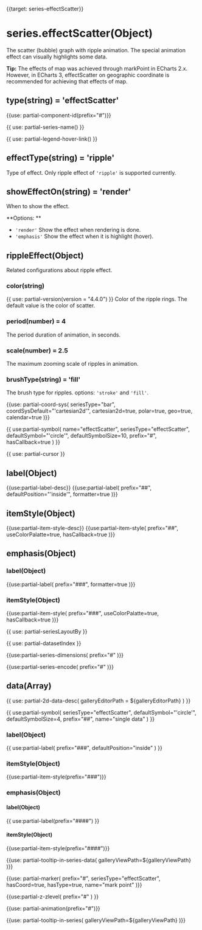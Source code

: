 
{{target: series-effectScatter}}

# series.effectScatter(Object)

The scatter (bubble) graph with ripple animation. The special animation effect can visually highlights some data.

**Tip:**  The effects of map was achieved through markPoint in ECharts 2.x. However, in  ECharts 3, effectScatter on geographic coordinate is recommended for achieving that effects of map.

## type(string) = 'effectScatter'

{{use: partial-component-id(prefix="#")}}

{{ use: partial-series-name() }}

{{ use: partial-legend-hover-link() }}

## effectType(string) = 'ripple'
Type of effect. Only ripple effect of `'ripple'` is supported currently.

## showEffectOn(string) = 'render'
When to show the effect.

**Options: **
+ `'render'` Show the effect when rendering is done.
+ `'emphasis'` Show the effect when it is highlight (hover).

## rippleEffect(Object)
Related configurations about ripple effect.

### color(string)
{{ use: partial-version(version = "4.4.0") }}
Color of the ripple rings. The default value is the color of scatter.

### period(number) = 4
The period duration of animation, in seconds.

### scale(number) = 2.5
The maximum zooming scale of ripples in animation.
### brushType(string) = 'fill'
The brush type for ripples. options: `'stroke'` and `'fill'`.

{{use: partial-coord-sys(
    seriesType="bar",
    coordSysDefault="'cartesian2d'",
    cartesian2d=true,
    polar=true,
    geo=true,
    calendar=true
)}}

{{ use:partial-symbol(
    name="effectScatter",
    seriesType="effectScatter",
    defaultSymbol="'circle'",
    defaultSymbolSize=10,
    prefix="#",
    hasCallback=true
) }}

{{ use: partial-cursor }}

## label(Object)
{{use:partial-label-desc}}
{{use:partial-label(
    prefix="##",
    defaultPosition="'inside'",
    formatter=true
)}}

## itemStyle(Object)
{{use:partial-item-style-desc}}
{{use:partial-item-style(
    prefix="##",
    useColorPalatte=true,
    hasCallback=true
)}}


## emphasis(Object)

### label(Object)

{{use:partial-label(
    prefix="###",
    formatter=true
)}}

### itemStyle(Object)

{{use:partial-item-style(
    prefix="###",
    useColorPalatte=true,
    hasCallback=true
)}}

{{ use: partial-seriesLayoutBy }}

{{ use: partial-datasetIndex }}

{{use:partial-series-dimensions(
    prefix="#"
)}}

{{use:partial-series-encode(
    prefix="#"
)}}

## data(Array)

{{ use: partial-2d-data-desc(
    galleryEditorPath = ${galleryEditorPath}
) }}

{{ use:partial-symbol(
    seriesType="effectScatter",
    defaultSymbol="'circle'",
    defaultSymbolSize=4,
    prefix="##",
    name="single data"
) }}

### label(Object)
{{ use:partial-label(
    prefix="###",
    defaultPosition="inside"
) }}

### itemStyle(Object)
{{use:partial-item-style(prefix="###")}}

### emphasis(Object)

#### label(Object)

{{ use:partial-label(prefix="####") }}

#### itemStyle(Object)

{{use:partial-item-style(prefix="####")}}


{{use: partial-tooltip-in-series-data(
    galleryViewPath=${galleryViewPath}
)}}

{{use: partial-marker(
    prefix="#",
    seriesType="effectScatter",
    hasCoord=true,
    hasType=true,
    name="mark point"
)}}


{{use:partial-z-zlevel(
    prefix="#"
) }}

{{use: partial-animation(prefix="#")}}


{{use: partial-tooltip-in-series(
    galleryViewPath=${galleryViewPath}
)}}
